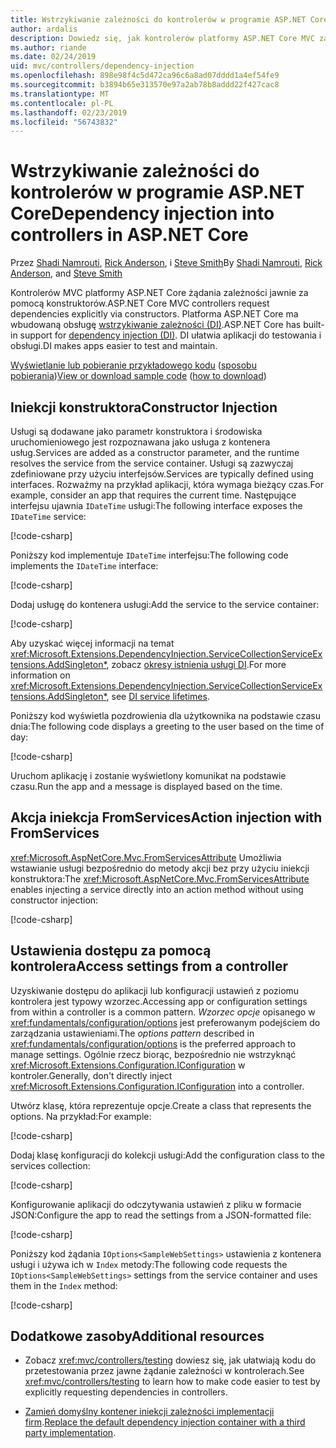 ```yaml
---
title: Wstrzykiwanie zależności do kontrolerów w programie ASP.NET Core
author: ardalis
description: Dowiedz się, jak kontrolerów platformy ASP.NET Core MVC zażądać ich zależności, które jawnie za pomocą ich konstruktory mogę przy użyciu iniekcji zależności w programie ASP.NET Core.
ms.author: riande
ms.date: 02/24/2019
uid: mvc/controllers/dependency-injection
ms.openlocfilehash: 898e98f4c5d472ca96c6a8ad07dddd1a4ef54fe9
ms.sourcegitcommit: b3894b65e313570e97a2ab78b8addd22f427cac8
ms.translationtype: MT
ms.contentlocale: pl-PL
ms.lasthandoff: 02/23/2019
ms.locfileid: "56743832"
---
```

# <a name="dependency-injection-into-controllers-in-aspnet-core"></a><span data-ttu-id="0709c-103">Wstrzykiwanie zależności do kontrolerów w programie ASP.NET Core</span><span class="sxs-lookup"><span data-stu-id="0709c-103">Dependency injection into controllers in ASP.NET Core</span></span>

<a name="dependency-injection-controllers"></a>

<span data-ttu-id="0709c-104">Przez [Shadi Namrouti](https://github.com/shadinamrouti), [Rick Anderson](https://twitter.com/RickAndMSFT), i [Steve Smith](https://github.com/ardalis)</span><span class="sxs-lookup"><span data-stu-id="0709c-104">By [Shadi Namrouti](https://github.com/shadinamrouti), [Rick Anderson](https://twitter.com/RickAndMSFT), and [Steve Smith](https://github.com/ardalis)</span></span>

<span data-ttu-id="0709c-105">Kontrolerów MVC platformy ASP.NET Core żądania zależności jawnie za pomocą konstruktorów.</span><span class="sxs-lookup"><span data-stu-id="0709c-105">ASP.NET Core MVC controllers request dependencies explicitly via constructors.</span></span> <span data-ttu-id="0709c-106">Platforma ASP.NET Core ma wbudowaną obsługę [wstrzykiwanie zależności (DI)](xref:fundamentals/dependency-injection).</span><span class="sxs-lookup"><span data-stu-id="0709c-106">ASP.NET Core has built-in support for [dependency injection (DI)](xref:fundamentals/dependency-injection).</span></span> <span data-ttu-id="0709c-107">DI ułatwia aplikacji do testowania i obsługi.</span><span class="sxs-lookup"><span data-stu-id="0709c-107">DI makes apps easier to test and maintain.</span></span>

<span data-ttu-id="0709c-108">[Wyświetlanie lub pobieranie przykładowego kodu](https://github.com/aspnet/Docs/tree/master/aspnetcore/mvc/controllers/dependency-injection/sample) ([sposobu pobierania](xref:index#how-to-download-a-sample))</span><span class="sxs-lookup"><span data-stu-id="0709c-108">[View or download sample code](https://github.com/aspnet/Docs/tree/master/aspnetcore/mvc/controllers/dependency-injection/sample) ([how to download](xref:index#how-to-download-a-sample))</span></span>

## <a name="constructor-injection"></a><span data-ttu-id="0709c-109">Iniekcji konstruktora</span><span class="sxs-lookup"><span data-stu-id="0709c-109">Constructor Injection</span></span>

<span data-ttu-id="0709c-110">Usługi są dodawane jako parametr konstruktora i środowiska uruchomieniowego jest rozpoznawana jako usługa z kontenera usług.</span><span class="sxs-lookup"><span data-stu-id="0709c-110">Services are added as a constructor parameter, and the runtime resolves the service from the service container.</span></span> <span data-ttu-id="0709c-111">Usługi są zazwyczaj zdefiniowane przy użyciu interfejsów.</span><span class="sxs-lookup"><span data-stu-id="0709c-111">Services are typically defined using interfaces.</span></span> <span data-ttu-id="0709c-112">Rozważmy na przykład aplikacji, która wymaga bieżący czas.</span><span class="sxs-lookup"><span data-stu-id="0709c-112">For example, consider an app that requires the current time.</span></span> <span data-ttu-id="0709c-113">Następujące interfejsu ujawnia `IDateTime` usługi:</span><span class="sxs-lookup"><span data-stu-id="0709c-113">The following interface exposes the `IDateTime` service:</span></span>

[!code-csharp[](dependency-injection/sample/ControllerDI/Interfaces/IDateTime.cs?name=snippet)]

<span data-ttu-id="0709c-114">Poniższy kod implementuje `IDateTime` interfejsu:</span><span class="sxs-lookup"><span data-stu-id="0709c-114">The following code implements the `IDateTime` interface:</span></span>

[!code-csharp[](dependency-injection/sample/ControllerDI/Services/SystemDateTime.cs?name=snippet)]

<span data-ttu-id="0709c-115">Dodaj usługę do kontenera usługi:</span><span class="sxs-lookup"><span data-stu-id="0709c-115">Add the service to the service container:</span></span>

[!code-csharp[](dependency-injection/sample/ControllerDI/Startup1.cs?name=snippet&highlight=3)]

<span data-ttu-id="0709c-116">Aby uzyskać więcej informacji na temat <xref:Microsoft.Extensions.DependencyInjection.ServiceCollectionServiceExtensions.AddSingleton*>, zobacz [okresy istnienia usługi DI](xref:fundamentals/dependency-injection#service-lifetimes).</span><span class="sxs-lookup"><span data-stu-id="0709c-116">For more information on <xref:Microsoft.Extensions.DependencyInjection.ServiceCollectionServiceExtensions.AddSingleton*>, see [DI service lifetimes](xref:fundamentals/dependency-injection#service-lifetimes).</span></span>

<span data-ttu-id="0709c-117">Poniższy kod wyświetla pozdrowienia dla użytkownika na podstawie czasu dnia:</span><span class="sxs-lookup"><span data-stu-id="0709c-117">The following code displays a greeting to the user based on the time of day:</span></span>

[!code-csharp[](dependency-injection/sample/ControllerDI/Controllers/HomeController.cs?name=snippet)]

<span data-ttu-id="0709c-118">Uruchom aplikację i zostanie wyświetlony komunikat na podstawie czasu.</span><span class="sxs-lookup"><span data-stu-id="0709c-118">Run the app and a message is displayed based on the time.</span></span>

## <a name="action-injection-with-fromservices"></a><span data-ttu-id="0709c-119">Akcja iniekcja FromServices</span><span class="sxs-lookup"><span data-stu-id="0709c-119">Action injection with FromServices</span></span>

<span data-ttu-id="0709c-120"><xref:Microsoft.AspNetCore.Mvc.FromServicesAttribute> Umożliwia wstawianie usługi bezpośrednio do metody akcji bez przy użyciu iniekcji konstruktora:</span><span class="sxs-lookup"><span data-stu-id="0709c-120">The <xref:Microsoft.AspNetCore.Mvc.FromServicesAttribute> enables injecting a service directly into an action method without using constructor injection:</span></span>

[!code-csharp[](dependency-injection/sample/ControllerDI/Controllers/HomeController.cs?name=snippet2)]

## <a name="access-settings-from-a-controller"></a><span data-ttu-id="0709c-121">Ustawienia dostępu za pomocą kontrolera</span><span class="sxs-lookup"><span data-stu-id="0709c-121">Access settings from a controller</span></span>

<span data-ttu-id="0709c-122">Uzyskiwanie dostępu do aplikacji lub konfiguracji ustawień z poziomu kontrolera jest typowy wzorzec.</span><span class="sxs-lookup"><span data-stu-id="0709c-122">Accessing app or configuration settings from within a controller is a common pattern.</span></span> <span data-ttu-id="0709c-123">*Wzorzec opcje* opisanego w <xref:fundamentals/configuration/options> jest preferowanym podejściem do zarządzania ustawieniami.</span><span class="sxs-lookup"><span data-stu-id="0709c-123">The *options pattern* described in <xref:fundamentals/configuration/options> is the preferred approach to manage settings.</span></span> <span data-ttu-id="0709c-124">Ogólnie rzecz biorąc, bezpośrednio nie wstrzyknąć <xref:Microsoft.Extensions.Configuration.IConfiguration> w kontroler.</span><span class="sxs-lookup"><span data-stu-id="0709c-124">Generally, don't directly inject <xref:Microsoft.Extensions.Configuration.IConfiguration> into a controller.</span></span>

<span data-ttu-id="0709c-125">Utwórz klasę, która reprezentuje opcje.</span><span class="sxs-lookup"><span data-stu-id="0709c-125">Create a class that represents the options.</span></span> <span data-ttu-id="0709c-126">Na przykład:</span><span class="sxs-lookup"><span data-stu-id="0709c-126">For example:</span></span>

[!code-csharp[](dependency-injection/sample/ControllerDI/Models/SampleWebSettings.cs?name=snippet)]

<span data-ttu-id="0709c-127">Dodaj klasę konfiguracji do kolekcji usługi:</span><span class="sxs-lookup"><span data-stu-id="0709c-127">Add the configuration class to the services collection:</span></span>

[!code-csharp[](dependency-injection/sample/ControllerDI/Startup.cs?highlight=4&name=snippet1)]

<span data-ttu-id="0709c-128">Konfigurowanie aplikacji do odczytywania ustawień z pliku w formacie JSON:</span><span class="sxs-lookup"><span data-stu-id="0709c-128">Configure the app to read the settings from a JSON-formatted file:</span></span>

[!code-csharp[](dependency-injection/sample/ControllerDI/Program.cs?name=snippet&range=10-15)]

<span data-ttu-id="0709c-129">Poniższy kod żądania `IOptions<SampleWebSettings>` ustawienia z kontenera usługi i używa ich w `Index` metody:</span><span class="sxs-lookup"><span data-stu-id="0709c-129">The following code requests the `IOptions<SampleWebSettings>` settings from the service container and uses them in the `Index` method:</span></span>

[!code-csharp[](dependency-injection/sample/ControllerDI/Controllers/SettingsController.cs?name=snippet)]

## <a name="additional-resources"></a><span data-ttu-id="0709c-130">Dodatkowe zasoby</span><span class="sxs-lookup"><span data-stu-id="0709c-130">Additional resources</span></span>

* <span data-ttu-id="0709c-131">Zobacz <xref:mvc/controllers/testing> dowiesz się, jak ułatwiają kodu do przetestowania przez jawne żądanie zależności w kontrolerach.</span><span class="sxs-lookup"><span data-stu-id="0709c-131">See <xref:mvc/controllers/testing> to learn how to make code easier to test by explicitly requesting dependencies in controllers.</span></span>

* <span data-ttu-id="0709c-132">[Zamień domyślny kontener iniekcji zależności implementacji firm](xref:fundamentals/dependency-injection#default-service-container-replacement).</span><span class="sxs-lookup"><span data-stu-id="0709c-132">[Replace the default dependency injection container with a third party implementation](xref:fundamentals/dependency-injection#default-service-container-replacement).</span></span>
